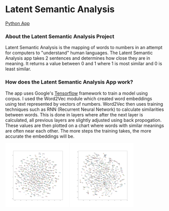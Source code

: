 # Latent Semantic Analysis

[Python App](https://github.com/doubleyip/TensorflowProject)

### About the Latent Semantic Analysis Project

Latent Semantic Analysis is the mapping of words to numbers in an attempt for computers to "understand" human languages.
The Latent Semantic Analysis app takes 2 sentences and determines how close they are in meaning. It returns a value between 0 and 1 where 1 is most similar and 0 is least similar.

### How does the Latent Semantic Analysis App work?

The app uses Google's [Tensorflow](https://www.tensorflow.org/) framework to train a model using corpus. 
I used the Word2Vec module which created word embeddings using text represented by vectors of numbers.
Word2Vec then uses training techniques such as RNN (Recurrent Neural Network) to calculate similarities between
words. This is done in layers where after the next layer is calculated, all previous layers are slightly adjusted 
using back propogation. These values are then plotted on a chart where words with similar meanings are often near each other.
The more steps the training takes, the more accurate the embeddings will be.

<img src="/images/10ksteps.png" width="40%" height="40%">
<img src="/images/100ksteps.png" width="40%" height="40%">
